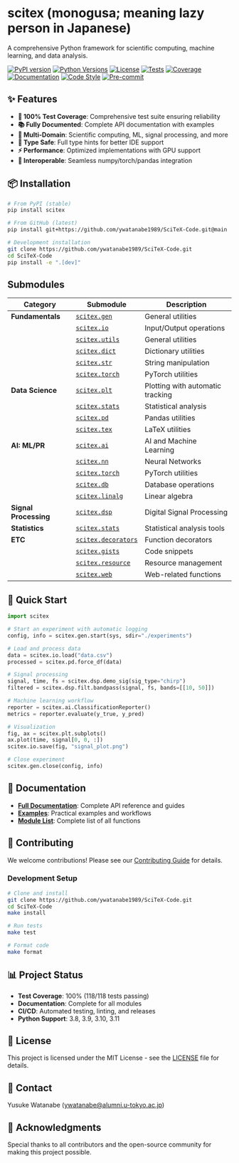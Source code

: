 <!-- ---
!-- Timestamp: 2025-05-30 16:10:54
!-- Author: ywatanabe
!-- File: /ssh:ywatanabe@sp:/home/ywatanabe/proj/.claude-worktree/scitex_repo/README.md
!-- --- -->


# scitex (monogusa; meaning lazy person in Japanese)
A comprehensive Python framework for scientific computing, machine learning, and data analysis.

<!-- badges -->
[![PyPI version](https://badge.fury.io/py/scitex.svg)](https://badge.fury.io/py/scitex)
[![Python Versions](https://img.shields.io/pypi/pyversions/scitex.svg)](https://pypi.org/project/scitex/)
[![License](https://img.shields.io/github/license/ywatanabe1989/SciTeX-Code)](https://github.com/ywatanabe1989/SciTeX-Code/blob/main/LICENSE)
[![Tests](https://github.com/ywatanabe1989/SciTeX-Code/actions/workflows/ci.yml/badge.svg)](https://github.com/ywatanabe1989/SciTeX-Code/actions)
[![Coverage](https://codecov.io/gh/ywatanabe1989/SciTeX-Code/branch/main/graph/badge.svg)](https://codecov.io/gh/ywatanabe1989/SciTeX-Code)
[![Documentation](https://readthedocs.org/projects/scitex/badge/?version=latest)](https://scitex.readthedocs.io/en/latest/?badge=latest)
[![Code Style](https://img.shields.io/badge/code%20style-black-000000.svg)](https://github.com/psf/black)
[![Pre-commit](https://img.shields.io/badge/pre--commit-enabled-brightgreen?logo=pre-commit&logoColor=white)](https://github.com/pre-commit/pre-commit)

## ✨ Features

- **🧪 100% Test Coverage**: Comprehensive test suite ensuring reliability
- **📚 Fully Documented**: Complete API documentation with examples
- **🔧 Multi-Domain**: Scientific computing, ML, signal processing, and more
- **🐍 Type Safe**: Full type hints for better IDE support
- **⚡ Performance**: Optimized implementations with GPU support
- **🔄 Interoperable**: Seamless numpy/torch/pandas integration

## 📦 Installation

```bash
# From PyPI (stable)
pip install scitex

# From GitHub (latest)
pip install git+https://github.com/ywatanabe1989/SciTeX-Code.git@main

# Development installation
git clone https://github.com/ywatanabe1989/SciTeX-Code.git
cd SciTeX-Code
pip install -e ".[dev]"
```


## Submodules

| Category              | Submodule                                         | Description                      |
|-----------------------|---------------------------------------------------|----------------------------------|
| **Fundamentals**      | [`scitex.gen`](./src/scitex/gen#readme)               | General utilities                |
|                       | [`scitex.io`](./src/scitex/io#readme)                 | Input/Output operations          |
|                       | [`scitex.utils`](./src/scitex/utils#readme)           | General utilities                |
|                       | [`scitex.dict`](./src/scitex/dict#readme)             | Dictionary utilities             |
|                       | [`scitex.str`](./src/scitex/str#readme)               | String manipulation              |
|                       | [`scitex.torch`](./src/scitex/torch#readme)           | PyTorch utilities                |
| **Data Science**      | [`scitex.plt`](./src/scitex/plt#readme)               | Plotting with automatic tracking |
|                       | [`scitex.stats`](./src/scitex/stats#readme)           | Statistical analysis             |
|                       | [`scitex.pd`](./src/scitex/pd#readme)                 | Pandas utilities                 |
|                       | [`scitex.tex`](./src/scitex/tex#readme)               | LaTeX utilities                  |
| **AI: ML/PR**         | [`scitex.ai`](./src/scitex/ai#readme)                 | AI and Machine Learning          |
|                       | [`scitex.nn`](./src/scitex/nn#readme)                 | Neural Networks                  |
|                       | [`scitex.torch`](./src/scitex/torch#readme)           | PyTorch utilities                |
|                       | [`scitex.db`](./src/scitex/db#readme)                 | Database operations              |
|                       | [`scitex.linalg`](./src/scitex/linalg#readme)         | Linear algebra                   |
| **Signal Processing** | [`scitex.dsp`](./src/scitex/dsp#readme)               | Digital Signal Processing        |
| **Statistics**        | [`scitex.stats`](./src/scitex/stats#readme)           | Statistical analysis tools       |
| **ETC**               | [`scitex.decorators`](./src/scitex/decorators#readme) | Function decorators              |
|                       | [`scitex.gists`](./src/scitex/gists#readme)           | Code snippets                    |
|                       | [`scitex.resource`](./src/scitex/resource#readme)     | Resource management              |
|                       | [`scitex.web`](./src/scitex/web#readme)               | Web-related functions            |

<!-- ## Submodules
 !-- #### Fundamentals
 !-- - [`scitex.gen`](./src/scitex/gen#readme): General utilities
 !-- - [`scitex.io`](./src/scitex/io#readme): Input/Output operations
 !-- - [`scitex.utils`](./src/scitex/utils#readme): General utilities
 !-- - [`scitex.dict`](./src/scitex/dict#readme): Dictionary utilities
 !-- - [`scitex.str`](./src/scitex/str#readme): String manipulation
 !-- - [`scitex.torch`](./src/scitex/torch#readme): PyTorch utilities
 !-- 
 !-- #### Data Science
 !-- - [`scitex.plt`](./src/scitex/plt#readme): Plotting with automatic tracking
 !-- - [`scitex.stats`](./src/scitex/stats#readme): Statistical analysis
 !-- - [`scitex.pd`](./src/scitex/pd#readme): Pandas utilities- 
 !-- - [`scitex.tex`](./src/scitex/tex#readme): LaTeX utilities
 !-- 
 !-- #### AI: Machine Learning and Pattern Recognition
 !-- - [`scitex.ai`](./src/scitex/ai#readme): AI and Machine Learning
 !-- - [`scitex.nn`](./src/scitex/nn#readme): Neural Networks
 !-- - [`scitex.torch`](./src/scitex/torch#readme): PyTorch utilities
 !-- - [`scitex.db`](./src/scitex/db#readme): Database operations
 !-- - [`scitex.linalg`](./src/scitex/linalg#readme): Linear algebra
 !-- 
 !-- #### Signal Processing
 !-- - [`scitex.dsp`](./src/scitex/dsp#readme): Digital Signal Processing
 !-- 
 !-- #### Statistics
 !-- - [`scitex.stats`](./src/scitex/stats#readme): Statistical analysis tools
 !-- 
 !-- #### ETC
 !-- - [`scitex.decorators`](./src/scitex/decorators#readme): Function decorators
 !-- - [`scitex.gists`](./src/scitex/gists#readme): Code snippets
 !-- - [`scitex.resource`](./src/scitex/resource#readme): Resource management
 !-- - [`scitex.web`](./src/scitex/web#readme): Web-related functions -->

## 🚀 Quick Start

```python
import scitex

# Start an experiment with automatic logging
config, info = scitex.gen.start(sys, sdir="./experiments")

# Load and process data
data = scitex.io.load("data.csv")
processed = scitex.pd.force_df(data)

# Signal processing
signal, time, fs = scitex.dsp.demo_sig(sig_type="chirp")
filtered = scitex.dsp.filt.bandpass(signal, fs, bands=[[10, 50]])

# Machine learning workflow
reporter = scitex.ai.ClassificationReporter()
metrics = reporter.evaluate(y_true, y_pred)

# Visualization
fig, ax = scitex.plt.subplots()
ax.plot(time, signal[0, 0, :])
scitex.io.save(fig, "signal_plot.png")

# Close experiment
scitex.gen.close(config, info)
```

## 📖 Documentation

- **[Full Documentation](https://scitex.readthedocs.io/)**: Complete API reference and guides
- **[Examples](./examples/)**: Practical examples and workflows
- **[Module List](./docs/scitex_modules.csv)**: Complete list of all functions

## 🤝 Contributing

We welcome contributions! Please see our [Contributing Guide](CONTRIBUTING.md) for details.

### Development Setup
```bash
# Clone and install
git clone https://github.com/ywatanabe1989/SciTeX-Code.git
cd SciTeX-Code
make install

# Run tests
make test

# Format code
make format
```

## 📊 Project Status

- **Test Coverage**: 100% (118/118 tests passing)
- **Documentation**: Complete for all modules
- **CI/CD**: Automated testing, linting, and releases
- **Python Support**: 3.8, 3.9, 3.10, 3.11

## 📄 License

This project is licensed under the MIT License - see the [LICENSE](LICENSE) file for details.

## 📧 Contact

Yusuke Watanabe (ywatanabe@alumni.u-tokyo.ac.jp)

## 🙏 Acknowledgments

Special thanks to all contributors and the open-source community for making this project possible.

<!-- EOF -->